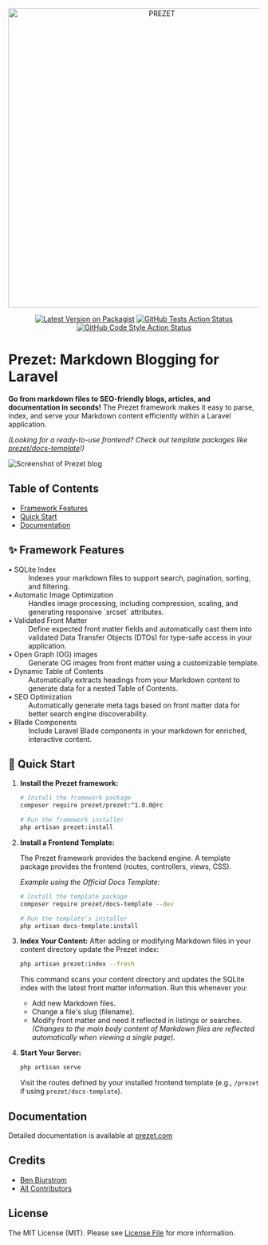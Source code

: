 <div align="center">
    <img src="https://prezet.com/ogimage.png" width="600" alt="PREZET">
</div>

<p align="center">
<a href="https://packagist.org/packages/prezet/prezet"><img src="https://img.shields.io/packagist/v/prezet/prezet.svg?style=flat-square" alt="Latest Version on Packagist"></a>
<a href="https://github.com/prezet/prezet/actions?query=workflow%3Arun-tests+branch%3Amain"><img src="https://img.shields.io/github/actions/workflow/status/prezet/prezet/run-tests.yml?branch=main&label=tests&style=flat-square" alt="GitHub Tests Action Status"></a>
<a href="https://github.com/prezet/prezet/actions?query=workflow%3A"Fix+PHP+code+style+issues"+branch%3Amain"><img src="https://img.shields.io/github/actions/workflow/status/prezet/prezet/fix-php-code-style-issues.yml?branch=main&label=code%20style&style=flat-square" alt="GitHub Code Style Action Status"></a>
</p>

# Prezet: Markdown Blogging for Laravel

**Go from markdown files to SEO-friendly blogs, articles, and documentation in seconds!** The Prezet framework makes it easy to parse, index, and serve your Markdown content efficiently within a Laravel application.

*(Looking for a ready-to-use frontend? Check out template packages like [prezet/docs-template](https://github.com/prezet/docs-template)!)*

<picture>
  <source media="(prefers-color-scheme: dark)" srcset="https://raw.githubusercontent.com/prezet/prezet/main/art/screenshot-dark.png">
  <source media="(prefers-color-scheme: light)" srcset="https://raw.githubusercontent.com/prezet/prezet/main/art/screenshot-light.png">
  <img alt="Screenshot of Prezet blog" src="https://raw.githubusercontent.com/prezet/prezet/main/art/screenshot-light.png">
</picture>

## Table of Contents

*   [Framework Features](#-framework-features)
*   [Quick Start](#-quick-start)
*   [Documentation](#documentation)

## ✨ Framework Features

<dl>
  <dt>•&nbsp;SQLite Index</dt>
  <dd>Indexes your markdown files to support search, pagination, sorting, and filtering.</dd>

  <dt>•&nbsp;Automatic Image Optimization</dt>
  <dd>Handles image processing, including compression, scaling, and generating responsive `srcset` attributes.</dd>

  <dt>•&nbsp;Validated Front Matter</dt>
  <dd>Define expected front matter fields and automatically cast them into validated Data Transfer Objects (DTOs) for type-safe access in your application.</dd>

  <dt>•&nbsp;Open Graph (OG) images</dt>
  <dd>Generate OG images from front matter using a customizable template.</dd>

  <dt>•&nbsp;Dynamic Table of Contents</dt>
  <dd>Automatically extracts headings from your Markdown content to generate data for a nested Table of Contents.</dd>

  <dt>•&nbsp;SEO Optimization</dt>
  <dd>Automatically generate meta tags based on front matter data for better search engine discoverability.</dd>

  <dt>•&nbsp;Blade Components</dt>
  <dd>Include Laravel Blade components in your markdown for enriched, interactive content.</dd>
</dl>

## 🚀 Quick Start

1.  **Install the Prezet framework:**
    ```bash
    # Install the framework package
    composer require prezet/prezet:^1.0.0@rc

    # Run the framework installer
    php artisan prezet:install
    ```


2.  **Install a Frontend Template:**

    The Prezet framework provides the backend engine. A template package provides the frontend (routes, controllers, views, CSS).

    *Example using the Official Docs Template:*
    ```bash
    # Install the template package
    composer require prezet/docs-template --dev

    # Run the template's installer
    php artisan docs-template:install
    ```

3.  **Index Your Content:**
    After adding or modifying Markdown files in your content directory update the Prezet index:
    ```bash
    php artisan prezet:index --fresh
    ```
    This command scans your content directory and updates the SQLite index with the latest front matter information. Run this whenever you:
    *   Add new Markdown files.
    *   Change a file's slug (filename).
    *   Modify front matter and need it reflected in listings or searches.
        *(Changes to the main body content of Markdown files are reflected automatically when viewing a single page).*

4.  **Start Your Server:**
    ```bash
    php artisan serve
    ```
    Visit the routes defined by your installed frontend template (e.g., `/prezet` if using `prezet/docs-template`).

## Documentation

Detailed documentation is available at [prezet.com](https://prezet.com)

## Credits

*   [Ben Bjurstrom](https://github.com/benbjurstrom)
*   [All Contributors](../../contributors)

## License

The MIT License (MIT). Please see [License File](LICENSE.md) for more information.
